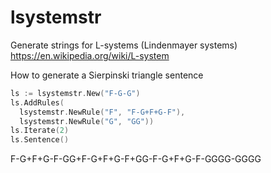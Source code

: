 # lsystemstr
Generate strings for L-systems (Lindenmayer systems)
https://en.wikipedia.org/wiki/L-system


How to generate a Sierpinski triangle sentence
```Go
ls := lsystemstr.New("F-G-G")
ls.AddRules(
  lsystemstr.NewRule("F", "F-G+F+G-F"),
  lsystemstr.NewRule("G", "GG"))
ls.Iterate(2)
ls.Sentence()
```
F-G+F+G-F-GG+F-G+F+G-F+GG-F-G+F+G-F-GGGG-GGGG
